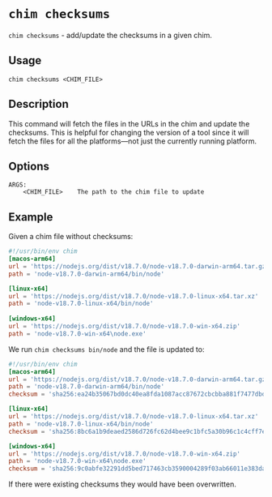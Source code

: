 # `chim checksums`

`chim checksums` - add/update the checksums in a given chim.

## Usage

```
chim checksums <CHIM_FILE>
```

## Description

This command will fetch the files in the URLs in the chim and update the checksums.
This is helpful for changing the version of a tool since it will fetch the files for
all the platforms—not just the currently running platform.

## Options

```
ARGS:
    <CHIM_FILE>    The path to the chim file to update
```

## Example

Given a chim file without checksums:

```toml title="bin/node"
#!/usr/bin/env chim
[macos-arm64]
url = 'https://nodejs.org/dist/v18.7.0/node-v18.7.0-darwin-arm64.tar.gz'
path = 'node-v18.7.0-darwin-arm64/bin/node'

[linux-x64]
url = 'https://nodejs.org/dist/v18.7.0/node-v18.7.0-linux-x64.tar.xz'
path = 'node-v18.7.0-linux-x64/bin/node'
  
[windows-x64]
url = 'https://nodejs.org/dist/v18.7.0/node-v18.7.0-win-x64.zip'
path = 'node-v18.7.0-win-x64\node.exe'
```

We run `chim checksums bin/node` and the file is updated to:

```toml title="bin/node"
#!/usr/bin/env chim
[macos-arm64]
url = 'https://nodejs.org/dist/v18.7.0/node-v18.7.0-darwin-arm64.tar.gz'
path = 'node-v18.7.0-darwin-arm64/bin/node'
checksum = 'sha256:ea24b35067bd0dc40ea8fda1087acc87672cbcbba881f7477dbd432e3c03343d'

[linux-x64]
url = 'https://nodejs.org/dist/v18.7.0/node-v18.7.0-linux-x64.tar.xz'
path = 'node-v18.7.0-linux-x64/bin/node'
checksum = 'sha256:8bc6a1b9deaed2586d726fc62d4bee9c1bfc5a30b96c1c4cff7edd15225a11a2'

[windows-x64]
url = 'https://nodejs.org/dist/v18.7.0/node-v18.7.0-win-x64.zip'
path = 'node-v18.7.0-win-x64\node.exe'
checksum = 'sha256:9c0abfe32291dd5bed717463cb3590004289f03ab66011e383daa0fcec674683'
```

If there were existing checksums they would have been overwritten.
